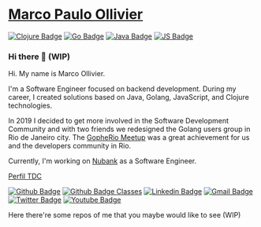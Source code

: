# [Marco Paulo Ollivier](https://ollivier.com.br)

[![Clojure Badge](https://img.shields.io/badge/-Clojure-5881D8?style=flat-square&logo=clojure&logoColor=white "Clojure Badge")](https://github.com/marcopollivier/whoamiclojure)
[![Go Badge](https://img.shields.io/badge/-Go-00ADD8?style=flat-square&logo=go&logoColor=white "Golang Badge")](https://github.com/marcopollivier/whoamigo)
[![Java Badge](http://img.shields.io/badge/-Java-007396?style=flat-square&logo=java&logoColor=white "Java Badge")](https://github.com/marcopollivier/whoamivertx)
[![JS Badge](http://img.shields.io/badge/-JavaScript-F7DF1E?style=flat-square&logo=JavaScript&logoColor=white "JS Badge")](https://github.com/marcopollivier/whoaminode)

### Hi there 👋 (WIP)

Hi. My name is Marco Ollivier. 

I'm a Software Engineer focused on backend development. During my career, I created solutions based on Java, Golang, JavaScript, and Clojure technologies.

In 2019 I decided to get more involved in the Software Development Community and with two friends we redesigned the Golang users group in Rio de Janeiro city. 
The [GopheRio Meetup](https://www.meetup.com/GopheRio/) was a great achievement for us and the developers community in Rio.

Currently, I'm working on [Nubank](https://www.nubank.com.br) as a Software Engineer. 

[Perfil TDC](https://thedevconf.com/palestrante/marco-ollivier) 

[![Github Badge](https://img.shields.io/badge/-Github-000?style=flat-square&logo=Github&logoColor=white&link=https://github.com/marcopollivier)](https://github.com/marcopollivier)
[![Github Badge Classes](https://img.shields.io/badge/-Github%20Classes-000?style=flat-square&logo=Github&logoColor=white&link=https://github.com/marcopollivier-classes)](https://github.com/marcopollivier-classes)
[![Linkedin Badge](https://img.shields.io/badge/-LinkedIn-blue?style=flat-square&logo=Linkedin&logoColor=white&link=https://www.linkedin.com/in/marcopollivier/)](https://www.linkedin.com/in/marcopollivier/)
[![Gmail Badge](https://img.shields.io/badge/-Gmail-c14438?style=flat-square&logo=Gmail&logoColor=white&link=mailto:mollivier.dev@gmail.com)](mailto:mollivier.dev@gmail.com/)
[![Twitter Badge](https://img.shields.io/badge/-Twitter-1DA1F2?style=flat-square&logo=Twitter&logoColor=white&link=https://twitter.com/marcopollivier)](https://twitter.com/marcopollivier)
[![Youtube Badge](https://img.shields.io/badge/-Youtube-FF0000?style=flat-square&logo=Youtube&logoColor=white&link=https://youtube.com/marcopollivier)](https://youtube.com/marcopollivier)



Here there're some repos of me that you maybe would like to see
(WIP)



<!--
**marcopollivier/marcopollivier** is a ✨ _special_ ✨ repository because its `README.md` (this file) appears on your GitHub profile.

Here are some ideas to get you started:

- 🔭 I’m currently working on ...
- 🌱 I’m currently learning ...
- 👯 I’m looking to collaborate on ...
- 🤔 I’m looking for help with ...
- 💬 Ask me about ...
- 📫 How to reach me: ...
- 😄 Pronouns: ...
- ⚡ Fun fact: ...


https://shields.io/category/social
https://simpleicons.org/

-->
